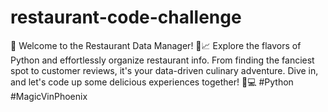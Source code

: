 # restaurant-code-challenge
🚀 Welcome to the Restaurant Data Manager! 🍔📈 Explore the flavors of Python and effortlessly organize restaurant info. From finding the fanciest spot to customer reviews, it's your data-driven culinary adventure. Dive in, and let's code up some delicious experiences together! 🍕💻 #Python #MagicVinPhoenix
